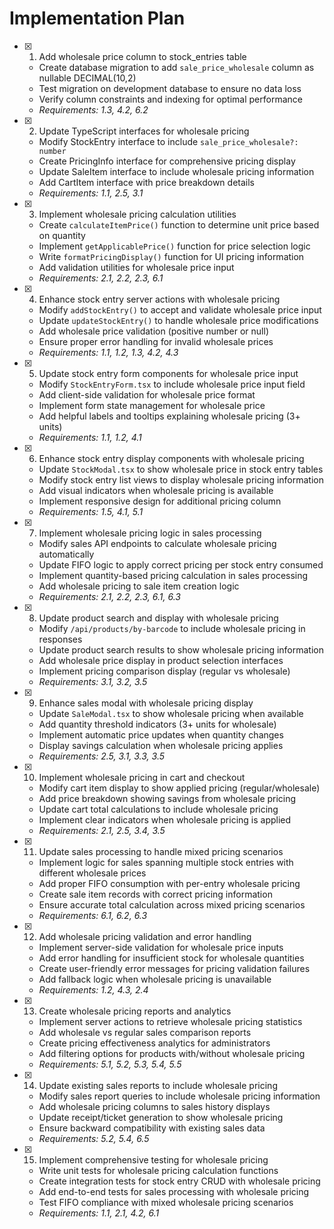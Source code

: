 # Implementation Plan

- [x] 1. Add wholesale price column to stock_entries table






  - Create database migration to add `sale_price_wholesale` column as nullable DECIMAL(10,2)
  - Test migration on development database to ensure no data loss
  - Verify column constraints and indexing for optimal performance
  - _Requirements: 1.3, 4.2, 6.2_

- [x] 2. Update TypeScript interfaces for wholesale pricing
  - Modify StockEntry interface to include `sale_price_wholesale?: number`
  - Create PricingInfo interface for comprehensive pricing display
  - Update SaleItem interface to include wholesale pricing information
  - Add CartItem interface with price breakdown details
  - _Requirements: 1.1, 2.5, 3.1_

- [x] 3. Implement wholesale pricing calculation utilities
  - Create `calculateItemPrice()` function to determine unit price based on quantity
  - Implement `getApplicablePrice()` function for price selection logic
  - Write `formatPricingDisplay()` function for UI pricing information
  - Add validation utilities for wholesale price input
  - _Requirements: 2.1, 2.2, 2.3, 6.1_

- [x] 4. Enhance stock entry server actions with wholesale pricing
  - Modify `addStockEntry()` to accept and validate wholesale price input
  - Update `updateStockEntry()` to handle wholesale price modifications
  - Add wholesale price validation (positive number or null)
  - Ensure proper error handling for invalid wholesale prices
  - _Requirements: 1.1, 1.2, 1.3, 4.2, 4.3_

- [x] 5. Update stock entry form components for wholesale price input
  - Modify `StockEntryForm.tsx` to include wholesale price input field
  - Add client-side validation for wholesale price format
  - Implement form state management for wholesale price
  - Add helpful labels and tooltips explaining wholesale pricing (3+ units)
  - _Requirements: 1.1, 1.2, 4.1_

- [x] 6. Enhance stock entry display components with wholesale pricing
  - Update `StockModal.tsx` to show wholesale price in stock entry tables
  - Modify stock entry list views to display wholesale pricing information
  - Add visual indicators when wholesale pricing is available
  - Implement responsive design for additional pricing column
  - _Requirements: 1.5, 4.1, 5.1_

- [x] 7. Implement wholesale pricing logic in sales processing
  - Modify sales API endpoints to calculate wholesale pricing automatically
  - Update FIFO logic to apply correct pricing per stock entry consumed
  - Implement quantity-based pricing calculation in sales processing
  - Add wholesale pricing to sale item creation logic
  - _Requirements: 2.1, 2.2, 2.3, 6.1, 6.3_

- [x] 8. Update product search and display with wholesale pricing
  - Modify `/api/products/by-barcode` to include wholesale pricing in responses
  - Update product search results to show wholesale pricing information
  - Add wholesale price display in product selection interfaces
  - Implement pricing comparison display (regular vs wholesale)
  - _Requirements: 3.1, 3.2, 3.5_

- [x] 9. Enhance sales modal with wholesale pricing display
  - Update `SaleModal.tsx` to show wholesale pricing when available
  - Add quantity threshold indicators (3+ units for wholesale)
  - Implement automatic price updates when quantity changes
  - Display savings calculation when wholesale pricing applies
  - _Requirements: 2.5, 3.1, 3.3, 3.5_

- [x] 10. Implement wholesale pricing in cart and checkout
  - Modify cart item display to show applied pricing (regular/wholesale)
  - Add price breakdown showing savings from wholesale pricing
  - Update cart total calculations to include wholesale pricing
  - Implement clear indicators when wholesale pricing is applied
  - _Requirements: 2.1, 2.5, 3.4, 3.5_

- [x] 11. Update sales processing to handle mixed pricing scenarios
  - Implement logic for sales spanning multiple stock entries with different wholesale prices
  - Add proper FIFO consumption with per-entry wholesale pricing
  - Create sale item records with correct pricing information
  - Ensure accurate total calculation across mixed pricing scenarios
  - _Requirements: 6.1, 6.2, 6.3_

- [x] 12. Add wholesale pricing validation and error handling
  - Implement server-side validation for wholesale price inputs
  - Add error handling for insufficient stock for wholesale quantities
  - Create user-friendly error messages for pricing validation failures
  - Add fallback logic when wholesale pricing is unavailable
  - _Requirements: 1.2, 4.3, 2.4_

- [x] 13. Create wholesale pricing reports and analytics
  - Implement server actions to retrieve wholesale pricing statistics
  - Add wholesale vs regular sales comparison reports
  - Create pricing effectiveness analytics for administrators
  - Add filtering options for products with/without wholesale pricing
  - _Requirements: 5.1, 5.2, 5.3, 5.4, 5.5_

- [x] 14. Update existing sales reports to include wholesale pricing
  - Modify sales report queries to include wholesale pricing information
  - Add wholesale pricing columns to sales history displays
  - Update receipt/ticket generation to show wholesale pricing
  - Ensure backward compatibility with existing sales data
  - _Requirements: 5.2, 5.4, 6.5_

- [x] 15. Implement comprehensive testing for wholesale pricing








  - Write unit tests for wholesale pricing calculation functions
  - Create integration tests for stock entry CRUD with wholesale pricing
  - Add end-to-end tests for sales processing with wholesale pricing
  - Test FIFO compliance with mixed wholesale pricing scenarios
  - _Requirements: 1.1, 2.1, 4.2, 6.1_
